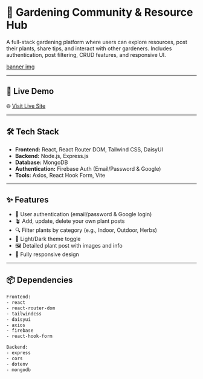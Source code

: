 # 🌿 Gardening Community & Resource Hub

A full-stack gardening platform where users can explore resources, post their plants, share tips, and interact with other gardeners. Includes authentication, post filtering, CRUD features, and responsive UI.

[banner img](https://i.ibb.co/PzrFVw9w/image.png)

---

## 🚀 Live Demo

🌐 [Visit Live Site](https://gardening-community-e9b5a.web.app)

---

## 🛠️ Tech Stack

- **Frontend:** React, React Router DOM, Tailwind CSS, DaisyUI
- **Backend:** Node.js, Express.js
- **Database:** MongoDB
- **Authentication:** Firebase Auth (Email/Password & Google)
- **Tools:** Axios, React Hook Form, Vite

---

## ✨ Features

- 🔐 User authentication (email/password & Google login)
- 🪴 Add, update, delete your own plant posts
- 🔍 Filter plants by category (e.g., Indoor, Outdoor, Herbs)
- 🌙 Light/Dark theme toggle
- 🖼️ Detailed plant post with images and info
- 📱 Fully responsive design

---

## 📦 Dependencies

```bash
Frontend:
- react
- react-router-dom
- tailwindcss
- daisyui
- axios
- firebase
- react-hook-form

Backend:
- express
- cors
- dotenv
- mongodb
